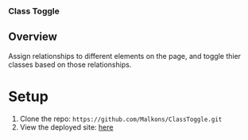 ### Class Toggle

## Overview

Assign relationships to different elements on the page, and toggle thier classes based on those relationships.  

# Setup

1. Clone the repo: `https://github.com/Malkons/ClassToggle.git`
2. View the deployed site: [here](https://malkons.github.io/ClassToggle/)